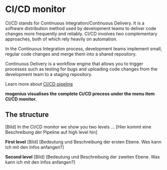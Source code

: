 ﻿---
sidebar_position: 6
---

# CI/CD monitor

CI/CD stands for Continuous Integration/Continuous Delivery. It is a software distribution method used by development teams to deliver code changes more frequently and reliably. CI/CD involves two complementary approaches, both of which rely heavily on automation.

In the Continuous Integration process, development teams implement small, regular code changes and merge them into a shared repository. 

Continuous Delivery is a workflow engine that allows you to trigger processes such as testing for bugs and uploading code changes from the development team to a staging repository.

Learn more about [CI/CD pipeline](#)

**mogenius visualises the complete Ci/CD process under the menu item CI/CD monitor.**

## The structure
[Bild]
In the CI/CD monitor we show you two levels ...
[Hier kommt eine Beschreibung der Pipeline auf high level hin]

**First level**
[Bild]
[Bedeutung und Beschreibung der ersten Ebene. Was kann ich mit den Infos anfangen?]

**Second level**
[Bild]
[Bedeutung und Beschreibung der zweiten Ebene. Was kann ich mit den Infos anfangen?]
